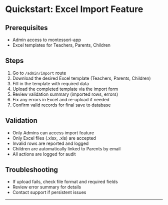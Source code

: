 # Quickstart: Excel Import Feature

## Prerequisites
- Admin access to montessori-app
- Excel templates for Teachers, Parents, Children

## Steps
1. Go to `/admin/import` route
2. Download the desired Excel template (Teachers, Parents, Children)
3. Fill in the template with required data
4. Upload the completed template via the import form
5. Review validation summary (imported rows, errors)
6. Fix any errors in Excel and re-upload if needed
7. Confirm valid records for final save to database

## Validation
- Only Admins can access import feature
- Only Excel files (.xlsx, .xls) are accepted
- Invalid rows are reported and logged
- Children are automatically linked to Parents by email
- All actions are logged for audit

## Troubleshooting
- If upload fails, check file format and required fields
- Review error summary for details
- Contact support if persistent issues

---
